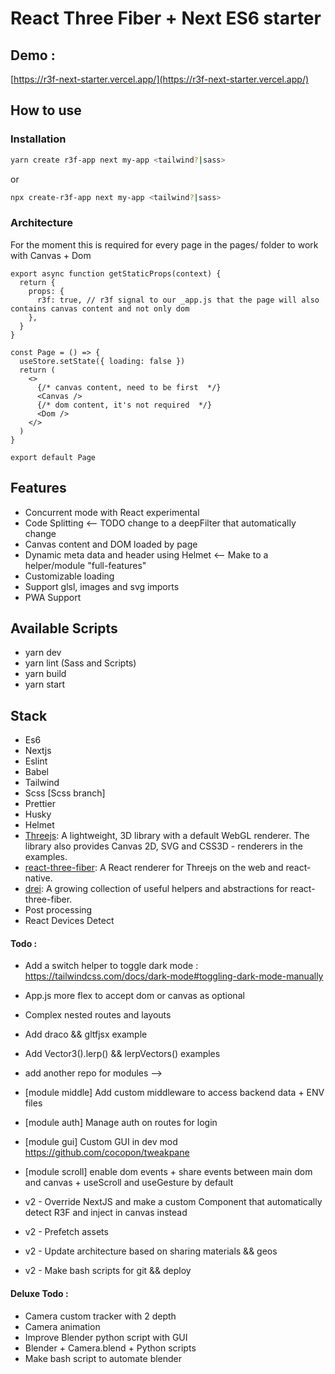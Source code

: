 # React Three Fiber + Next ES6 starter

## Demo :

[https://r3f-next-starter.vercel.app/](https://r3f-next-starter.vercel.app/)

## How to use

### Installation

```bash
yarn create r3f-app next my-app <tailwind?|sass>
```

or

```bash
npx create-r3f-app next my-app <tailwind?|sass>
```

### Architecture

For the moment this is required for every page in the pages/ folder to work with Canvas + Dom

```
export async function getStaticProps(context) {
  return {
    props: {
      r3f: true, // r3f signal to our _app.js that the page will also contains canvas content and not only dom
    },
  }
}

const Page = () => {
  useStore.setState({ loading: false })
  return (
    <>
      {/* canvas content, need to be first  */}
      <Canvas />
      {/* dom content, it's not required  */}
      <Dom />
    </>
  )
}

export default Page
```

## Features

- Concurrent mode with React experimental
- Code Splitting <-- TODO change to a deepFilter that automatically change
- Canvas content and DOM loaded by page
- Dynamic meta data and header using Helmet <-- Make to a helper/module "full-features"
- Customizable loading
- Support glsl, images and svg imports
- PWA Support

## Available Scripts

- yarn dev
- yarn lint (Sass and Scripts)
- yarn build
- yarn start

## Stack

- Es6
- Nextjs
- Eslint
- Babel
- Tailwind
- Scss [Scss branch]
- Prettier
- Husky
- Helmet
- [Threejs](https://github.com/mrdoob/three.js/): A lightweight, 3D library with a default WebGL renderer. The library also provides Canvas 2D, SVG and CSS3D - renderers in the examples.
- [react-three-fiber](https://github.com/pmndrs/react-three-fiber): A React renderer for Threejs on the web and react-native.
- [drei](https://github.com/pmndrs/drei): A growing collection of useful helpers and abstractions for react-three-fiber.
- Post processing
- React Devices Detect

#### Todo :

- Add a switch helper to toggle dark mode : https://tailwindcss.com/docs/dark-mode#toggling-dark-mode-manually
- App.js more flex to accept dom or canvas as optional
- Complex nested routes and layouts
- Add draco && gltfjsx example
- Add Vector3().lerp() && lerpVectors() examples
- add another repo for modules -->
- [module middle] Add custom middleware to access backend data + ENV files
- [module auth] Manage auth on routes for login
- [module gui] Custom GUI in dev mod https://github.com/cocopon/tweakpane
- [module scroll] enable dom events + share events between main dom and canvas + useScroll and useGesture by default

- v2 - Override NextJS and make a custom Component that automatically detect R3F and inject in canvas instead
- v2 - Prefetch assets
- v2 - Update architecture based on sharing materials && geos
- v2 - Make bash scripts for git && deploy

#### Deluxe Todo :

- Camera custom tracker with 2 depth
- Camera animation
- Improve Blender python script with GUI
- Blender + Camera.blend + Python scripts
- Make bash script to automate blender
